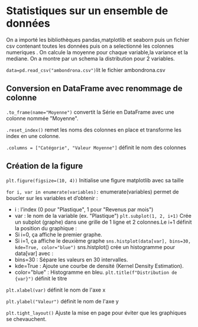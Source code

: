  # Statistiques sur un ensemble de données

On a importé les bibliothèques pandas,matplotlib et seaborn puis un fichier csv contenant toutes les données puis on a selectionné les colonnes numeriques .
On calcule la moyenne pour chaque variable,la variance et la mediane. On a montre par un schema la distribution pour 2 variables.

`data=pd.read_csv("ambondrona.csv")`lit le fichier ambondrona.csv

 ## Conversion en DataFrame avec renommage de colonne

`.to_frame(name="Moyenne")` convertit la Série en DataFrame avec une colonne nommée "Moyenne".

`.reset_index()` remet les noms des colonnes en place et transforme les index en une colonne.

`.columns = ["Catégorie", "Valeur Moyenne"]` définit le nom des colonnes

 ## Création de la figure
`plt.figure(figsize=(10, 4))` Initialise une figure matplotlib avec sa taille

`for i, var in enumerate(variables):` enumerate(variables) permet de boucler sur les variables et d’obtenir :

  - i : l’index (0 pour "Plastique", 1 pour "Revenus par mois")
  - var : le nom de la variable (ex. "Plastique")
`plt.subplot(1, 2, i+1)` Crée un subplot (graphe) dans une grille de 1 ligne et 2 colonnes.Le i+1 définit la position du graphique :
   - Si i=0, ça affiche le premier graphe.
   - Si i=1, ça affiche le deuxième graphe
`sns.histplot(data[var], bins=30, kde=True, color="blue")` sns.histplot() crée un histogramme pour data[var] avec :
   - bins=30 : Sépare les valeurs en 30 intervalles.
   - kde=True : Ajoute une courbe de densité (Kernel Density Estimation).
   - color="blue" : Histogramme en bleu.
`plt.title(f"Distribution de {var}")` définit le titre

`plt.xlabel(var)` définit le nom de l'axe x

`plt.ylabel("Valeur")` définit le nom de l'axe y

`plt.tight_layout()` Ajuste la mise en page pour éviter que les graphiques se chevauchent.

